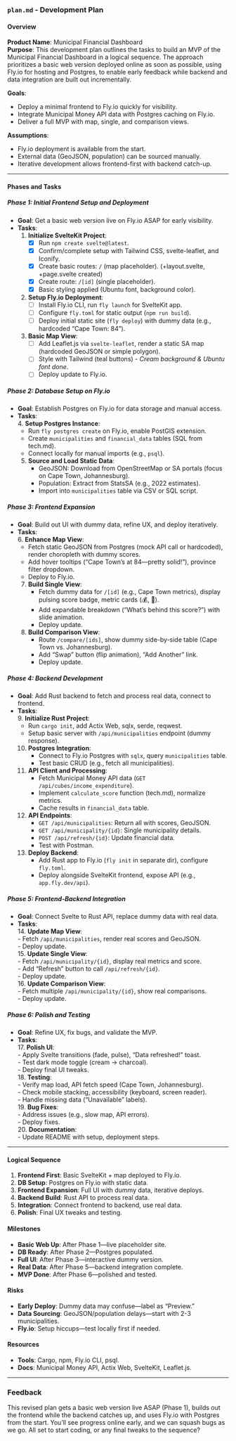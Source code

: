 ### `plan.md` - Development Plan

#### Overview
**Product Name**: Municipal Financial Dashboard  
**Purpose**: This development plan outlines the tasks to build an MVP of the Municipal Financial Dashboard in a logical sequence. The approach prioritizes a basic web version deployed online as soon as possible, using Fly.io for hosting and Postgres, to enable early feedback while backend and data integration are built out incrementally.

**Goals**:  
- Deploy a minimal frontend to Fly.io quickly for visibility.  
- Integrate Municipal Money API data with Postgres caching on Fly.io.  
- Deliver a full MVP with map, single, and comparison views.

**Assumptions**:  
- Fly.io deployment is available from the start.  
- External data (GeoJSON, population) can be sourced manually.  
- Iterative development allows frontend-first with backend catch-up.

---

#### Phases and Tasks

##### Phase 1: Initial Frontend Setup and Deployment
- **Goal**: Get a basic web version live on Fly.io ASAP for early visibility.  
- **Tasks**:  
  1. **Initialize SvelteKit Project**:  
     - [x] Run `npm create svelte@latest`.  
     - [x] Confirm/complete setup with Tailwind CSS, svelte-leaflet, and Iconify.  
     - [x] Create basic routes: `/` (map placeholder). (+layout.svelte, +page.svelte created)
     - [x] Create route: `/[id]` (single placeholder).  
     - [x] Basic styling applied (Ubuntu font, background color).
  2. **Setup Fly.io Deployment**:  
     - [ ] Install Fly.io CLI, run `fly launch` for SvelteKit app.  
     - [ ] Configure `fly.toml` for static output (`npm run build`).  
     - [ ] Deploy initial static site (`fly deploy`) with dummy data (e.g., hardcoded “Cape Town: 84”).  
  3. **Basic Map View**:  
     - [ ] Add Leaflet.js via `svelte-leaflet`, render a static SA map (hardcoded GeoJSON or simple polygon).  
     - [ ] Style with Tailwind (teal buttons) - *Cream background & Ubuntu font done*.  
     - [ ] Deploy update to Fly.io.  

##### Phase 2: Database Setup on Fly.io
- **Goal**: Establish Postgres on Fly.io for data storage and manual access.  
- **Tasks**:  
  4. **Setup Postgres Instance**:  
     - Run `fly postgres create` on Fly.io, enable PostGIS extension.  
     - Create `municipalities` and `financial_data` tables (SQL from tech.md).  
     - Connect locally for manual imports (e.g., `psql`).  
  5. **Source and Load Static Data**:  
     - GeoJSON: Download from OpenStreetMap or SA portals (focus on Cape Town, Johannesburg).  
     - Population: Extract from StatsSA (e.g., 2022 estimates).  
     - Import into `municipalities` table via CSV or SQL script.  

##### Phase 3: Frontend Expansion
- **Goal**: Build out UI with dummy data, refine UX, and deploy iteratively.  
- **Tasks**:  
  6. **Enhance Map View**:  
     - Fetch static GeoJSON from Postgres (mock API call or hardcoded), render choropleth with dummy scores.  
     - Add hover tooltips (“Cape Town’s at 84—pretty solid!”), province filter dropdown.  
     - Deploy to Fly.io.  
  7. **Build Single View**:  
     - Fetch dummy data for `/[id]` (e.g., Cape Town metrics), display pulsing score badge, metric cards (💰, 🏡).  
     - Add expandable breakdown (“What’s behind this score?”) with slide animation.  
     - Deploy update.  
  8. **Build Comparison View**:  
     - Route `/compare/[ids]`, show dummy side-by-side table (Cape Town vs. Johannesburg).  
     - Add “Swap” button (flip animation), “Add Another” link.  
     - Deploy update.  

##### Phase 4: Backend Development
- **Goal**: Add Rust backend to fetch and process real data, connect to frontend.  
- **Tasks**:  
  9. **Initialize Rust Project**:  
     - Run `cargo init`, add Actix Web, sqlx, serde, reqwest.  
     - Setup basic server with `/api/municipalities` endpoint (dummy response).  
  10. **Postgres Integration**:  
      - Connect to Fly.io Postgres with `sqlx`, query `municipalities` table.  
      - Test basic CRUD (e.g., fetch all municipalities).  
  11. **API Client and Processing**:  
      - Fetch Municipal Money API data (`GET /api/cubes/income_expenditure`).  
      - Implement `calculate_score` function (tech.md), normalize metrics.  
      - Cache results in `financial_data` table.  
  12. **API Endpoints**:  
      - `GET /api/municipalities`: Return all with scores, GeoJSON.  
      - `GET /api/municipality/{id}`: Single municipality details.  
      - `POST /api/refresh/{id}`: Update financial data.  
      - Test with Postman.  
  13. **Deploy Backend**:  
      - Add Rust app to Fly.io (`fly init` in separate dir), configure `fly.toml`.  
      - Deploy alongside SvelteKit frontend, expose API (e.g., `app.fly.dev/api`).  

##### Phase 5: Frontend-Backend Integration
- **Goal**: Connect Svelte to Rust API, replace dummy data with real data.  
- **Tasks**:  
  14. **Update Map View**:  
      - Fetch `/api/municipalities`, render real scores and GeoJSON.  
      - Deploy update.  
  15. **Update Single View**:  
      - Fetch `/api/municipality/{id}`, display real metrics and score.  
      - Add “Refresh” button to call `/api/refresh/{id}`.  
      - Deploy update.  
  16. **Update Comparison View**:  
      - Fetch multiple `/api/municipality/{id}`, show real comparisons.  
      - Deploy update.  

##### Phase 6: Polish and Testing
- **Goal**: Refine UX, fix bugs, and validate the MVP.  
- **Tasks**:  
  17. **Polish UI**:  
      - Apply Svelte transitions (fade, pulse), “Data refreshed!” toast.  
      - Test dark mode toggle (cream → charcoal).  
      - Deploy final UI tweaks.  
  18. **Testing**:  
      - Verify map load, API fetch speed (Cape Town, Johannesburg).  
      - Check mobile stacking, accessibility (keyboard, screen reader).  
      - Handle missing data (“Unavailable” labels).  
  19. **Bug Fixes**:  
      - Address issues (e.g., slow map, API errors).  
      - Deploy fixes.  
  20. **Documentation**:  
      - Update README with setup, deployment steps.

---

#### Logical Sequence
1. **Frontend First**: Basic SvelteKit + map deployed to Fly.io.  
2. **DB Setup**: Postgres on Fly.io with static data.  
3. **Frontend Expansion**: Full UI with dummy data, iterative deploys.  
4. **Backend Build**: Rust API to process real data.  
5. **Integration**: Connect frontend to backend, use real data.  
6. **Polish**: Final UX tweaks and testing.

#### Milestones
- **Basic Web Up**: After Phase 1—live placeholder site.  
- **DB Ready**: After Phase 2—Postgres populated.  
- **Full UI**: After Phase 3—interactive dummy version.  
- **Real Data**: After Phase 5—backend integration complete.  
- **MVP Done**: After Phase 6—polished and tested.

#### Risks
- **Early Deploy**: Dummy data may confuse—label as “Preview.”  
- **Data Sourcing**: GeoJSON/population delays—start with 2-3 municipalities.  
- **Fly.io**: Setup hiccups—test locally first if needed.

#### Resources
- **Tools**: Cargo, npm, Fly.io CLI, psql.  
- **Docs**: Municipal Money API, Actix Web, SvelteKit, Leaflet.js.

---

### Feedback
This revised plan gets a basic web version live ASAP (Phase 1), builds out the frontend while the backend catches up, and uses Fly.io with Postgres from the start. You’ll see progress online early, and we can squash bugs as we go. All set to start coding, or any final tweaks to the sequence?